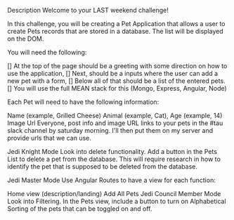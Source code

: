 Description
Welcome to your LAST weekend challenge!

In this challenge, you will be creating a Pet Application that allows a user to create Pets records that are stored in a database. The list will be displayed on the DOM.

You will need the following:

[] At the top of the page should be a greeting with some direction on how to use the application,
[] Next, should be a inputs where the user can add a new pet with a form,
[] Below all of that should be a list of the entered pets.
[] You will use the full MEAN stack for this (Mongo, Express, Angular, Node)

Each Pet will need to have the following information:

Name (example, Grilled Cheese)
Animal (example, Cat),
Age (example, 14)
Image Url
Everyone, post info and image URL links to your pets in the #tau slack channel by saturday morning. I'll then put them on my server and provide urls that we can use.

Jedi Knight Mode
Look into delete functionality. Add a button in the Pets List to delete a pet from the database. This will require research in how to identify the pet that is supposed to be deleted from the database.

Jedi Master Mode
Use Angular Routes to have a view for each function:

Home view (description/landing)
Add
All Pets
Jedi Council Member Mode
Look into Filtering. In the Pets view, include a button to turn on Alphabetical Sorting of the pets that can be toggled on and off.
